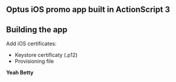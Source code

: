 ## Optus iOS promo app built in ActionScript 3

## Building the app
Add iOS certificates: 
- Keystore certificaty (.p12) 
 - Provisioning file
 
**Yeah Betty**
